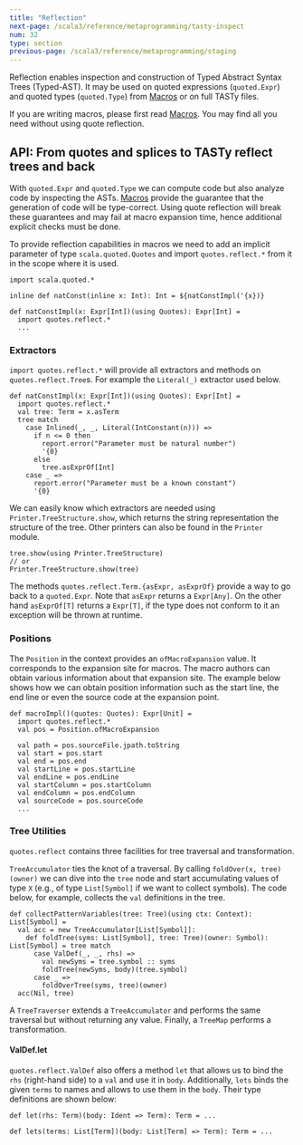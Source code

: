 ```yaml
---
title: "Reflection"
next-page: /scala3/reference/metaprogramming/tasty-inspect
num: 32
type: section
previous-page: /scala3/reference/metaprogramming/staging
---
```


<!-- THIS FILE HAS BEEN GENERATED BY SCALADOC PREPROCESSOR.
    The whole process of generation the docs can be found under this README: https://github.com/lampepfl/dotty/blob/master/docs/README.md
    The source file can be found here https://github.com/lampepfl/dotty/edit/master/docs/docs/reference/metaprogramming/reflection.md
    NOTE THAT ANY CHANGES TO THIS FILE WILL BE OVERRIDEN BY PREPROCESSOR.
-->

Reflection enables inspection and construction of Typed Abstract Syntax Trees
(Typed-AST). It may be used on quoted expressions (`quoted.Expr`) and quoted
types (`quoted.Type`) from [Macros](./macros.html) or on full TASTy files.

If you are writing macros, please first read [Macros](./macros.html).
You may find all you need without using quote reflection.

## API: From quotes and splices to TASTy reflect trees and back

With `quoted.Expr` and `quoted.Type` we can compute code but also analyze code
by inspecting the ASTs. [Macros](./macros.html) provide the guarantee that the
generation of code will be type-correct. Using quote reflection will break these
guarantees and may fail at macro expansion time, hence additional explicit
checks must be done.

To provide reflection capabilities in macros we need to add an implicit parameter
of type `scala.quoted.Quotes` and import `quotes.reflect.*` from it in the scope
where it is used.

<div class="snippet" scala-snippet ><div class="buttons"></div><pre><code class="language-scala"><span id="0" class="" >import scala.quoted.*
</span><span id="1" class="" >
</span><span id="2" class="" >inline def natConst(inline x: Int): Int = ${natConstImpl(&apos;{x})}
</span><span id="3" class="" >
</span><span id="4" class="" >def natConstImpl(x: Expr[Int])(using Quotes): Expr[Int] =
</span><span id="5" class="" >  import quotes.reflect.*
</span><span id="6" class="" >  ...
</span></code></pre></div>

### Extractors

`import quotes.reflect.*` will provide all extractors and methods on `quotes.reflect.Tree`s.
For example the `Literal(_)` extractor used below.

<div class="snippet" scala-snippet ><div class="buttons"></div><pre><code class="language-scala"><span id="0" class="" >def natConstImpl(x: Expr[Int])(using Quotes): Expr[Int] =
</span><span id="1" class="" >  import quotes.reflect.*
</span><span id="2" class="" >  val tree: Term = x.asTerm
</span><span id="3" class="" >  tree match
</span><span id="4" class="" >    case Inlined(_, _, Literal(IntConstant(n))) =&gt;
</span><span id="5" class="" >      if n &lt;= 0 then
</span><span id="6" class="" >        report.error(&quot;Parameter must be natural number&quot;)
</span><span id="7" class="" >        &apos;{0}
</span><span id="8" class="" >      else
</span><span id="9" class="" >        tree.asExprOf[Int]
</span><span id="10" class="" >    case _ =&gt;
</span><span id="11" class="" >      report.error(&quot;Parameter must be a known constant&quot;)
</span><span id="12" class="" >      &apos;{0}
</span></code></pre></div>

We can easily know which extractors are needed using `Printer.TreeStructure.show`,
which returns the string representation the structure of the tree. Other printers
can also be found in the `Printer` module.

<div class="snippet" scala-snippet ><div class="buttons"></div><pre><code class="language-scala"><span id="0" class="" >tree.show(using Printer.TreeStructure)
</span><span id="1" class="" >// or
</span><span id="2" class="" >Printer.TreeStructure.show(tree)
</span></code></pre></div>

The methods `quotes.reflect.Term.{asExpr, asExprOf}` provide a way to go back to
a `quoted.Expr`. Note that `asExpr` returns a `Expr[Any]`. On the other hand
`asExprOf[T]` returns a `Expr[T]`, if the type does not conform to it an exception
will be thrown at runtime.

### Positions

The `Position` in the context provides an `ofMacroExpansion` value. It corresponds
to the expansion site for macros. The macro authors can obtain various information
about that expansion site. The example below shows how we can obtain position
information such as the start line, the end line or even the source code at the
expansion point.

<div class="snippet" scala-snippet ><div class="buttons"></div><pre><code class="language-scala"><span id="0" class="" >def macroImpl()(quotes: Quotes): Expr[Unit] =
</span><span id="1" class="" >  import quotes.reflect.*
</span><span id="2" class="" >  val pos = Position.ofMacroExpansion
</span><span id="3" class="" >
</span><span id="4" class="" >  val path = pos.sourceFile.jpath.toString
</span><span id="5" class="" >  val start = pos.start
</span><span id="6" class="" >  val end = pos.end
</span><span id="7" class="" >  val startLine = pos.startLine
</span><span id="8" class="" >  val endLine = pos.endLine
</span><span id="9" class="" >  val startColumn = pos.startColumn
</span><span id="10" class="" >  val endColumn = pos.endColumn
</span><span id="11" class="" >  val sourceCode = pos.sourceCode
</span><span id="12" class="" >  ...
</span></code></pre></div>

### Tree Utilities

`quotes.reflect` contains three facilities for tree traversal and
transformation.

`TreeAccumulator` ties the knot of a traversal. By calling `foldOver(x, tree)(owner)`
we can dive into the `tree` node and start accumulating values of type `X` (e.g.,
of type `List[Symbol]` if we want to collect symbols). The code below, for
example, collects the `val` definitions in the tree.

<div class="snippet" scala-snippet ><div class="buttons"></div><pre><code class="language-scala"><span id="0" class="" >def collectPatternVariables(tree: Tree)(using ctx: Context): List[Symbol] =
</span><span id="1" class="" >  val acc = new TreeAccumulator[List[Symbol]]:
</span><span id="2" class="" >    def foldTree(syms: List[Symbol], tree: Tree)(owner: Symbol): List[Symbol] = tree match
</span><span id="3" class="" >      case ValDef(_, _, rhs) =&gt;
</span><span id="4" class="" >        val newSyms = tree.symbol :: syms
</span><span id="5" class="" >        foldTree(newSyms, body)(tree.symbol)
</span><span id="6" class="" >      case _ =&gt;
</span><span id="7" class="" >        foldOverTree(syms, tree)(owner)
</span><span id="8" class="" >  acc(Nil, tree)
</span></code></pre></div>

A `TreeTraverser` extends a `TreeAccumulator` and performs the same traversal
but without returning any value. Finally, a `TreeMap` performs a transformation.

#### ValDef.let

`quotes.reflect.ValDef` also offers a method `let` that allows us to bind the `rhs` (right-hand side) to a `val` and use it in `body`.
Additionally, `lets` binds the given `terms` to names and allows to use them in the `body`.
Their type definitions are shown below:

<div class="snippet" scala-snippet ><div class="buttons"></div><pre><code class="language-scala"><span id="0" class="" >def let(rhs: Term)(body: Ident =&gt; Term): Term = ...
</span><span id="1" class="" >
</span><span id="2" class="" >def lets(terms: List[Term])(body: List[Term] =&gt; Term): Term = ...
</span></code></pre></div>
